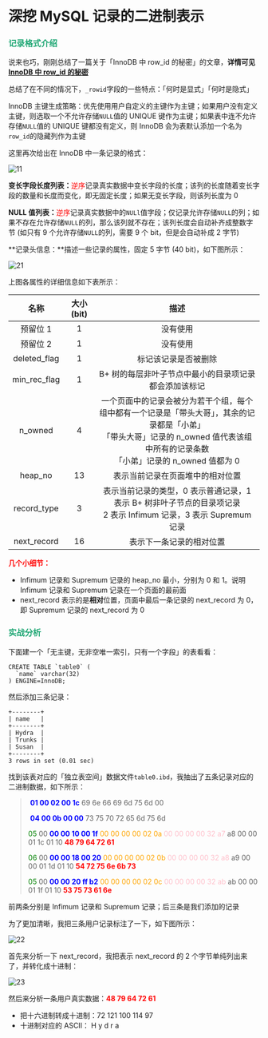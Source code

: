 # 深挖 MySQL 记录的二进制表示

### <font color=#1FA774>记录格式介绍</font>

说来也巧，刚刚总结了一篇关于「InnoDB 中 row_id 的秘密」的文章，**详情可见 [InnoDB 中 row_id 的秘密](./InnoDB中row_id的秘密.html)**

总结了在不同的情况下，`_rowid`字段的一些特点：「何时是显式」「何时是隐式」

InnoDB 主键生成策略：优先使用用户自定义的主键作为主键；如果用户没有定义主键，则选取一个不允许存储`NULL`值的 UNIQUE 键作为主键；如果表中连不允许存储`NULL`值的 UNIQUE 键都没有定义，则 InnoDB 会为表默认添加一个名为`row_id`的隐藏列作为主键

这里再次给出在 InnoDB 中一条记录的格式：

![11](https://cdn.jsdelivr.net/gh/LFool/image-hosting@master/20220717/1729521658050192kslQcB11.svg)

**变长字段长度列表：**<font color='red'>逆序</font>记录真实数据中变长字段的长度；该列的长度随着变长字段的数量和长度而变化，即无固定长度；如果无变长字段，则该列长度为 0

**NULL 值列表：**<font color='red'>逆序</font>记录真实数据中的`NULl`值字段；仅记录允许存储`NULL`的列；如果不存在允许存储`NULL`的列，那么该列就不存在；该列长度会自动补齐成整数字节 (如只有 9 个允许存储`NULL`的列，需要 9 个 bit，但是会自动补成 2 字节)

**记录头信息：**描述一些记录的属性，固定 5 字节 (40 bit)，如下图所示：

![21](https://cdn.jsdelivr.net/gh/LFool/image-hosting@master/20220718/1945171658144717k7gofQ21.svg)

上图各属性的详细信息如下表所示：

|     名称     | 大小 (bit) |                             描述                             |
| :----------: | :--------: | :----------------------------------------------------------: |
|   预留位 1   |     1      |                           没有使用                           |
|   预留位 2   |     1      |                           没有使用                           |
| deleted_flag |     1      |                     标记该记录是否被删除                     |
| min_rec_flag |     1      |    B+ 树的每层非叶子节点中最小的目录项记录都会添加该标记     |
|   n_owned    |     4      | 一个页面中的记录会被分为若干个组，每个组中都有一个记录是「带头大哥」，其余的记录都是「小弟」<br />「带头大哥」记录的 n_owned 值代表该组中所有的记录条数<br />「小弟」记录的 n_owned 值都为 0 |
|   heap_no    |     13     |               表示当前记录在页面堆中的相对位置               |
| record_type  |     3      | 表示当前记录的类型，0 表示普通记录，1 表示 B+ 树非叶子节点的目录项记录<br />2 表示 Infimum 记录，3 表示 Supremum 记录 |
| next_record  |     16     |                   表示下一条记录的相对位置                   |

**<font color='red'>几个小细节：</font>**

- Infimum 记录和 Supremum 记录的 heap_no 最小，分别为 0 和 1。说明 Infimum 记录和 Supremum 记录在一个页面的最前面
- next_record 表示的是**相对**位置，页面中最后一条记录的 next_record 为 0，即 Supremum 记录的 next_record 为 0

### <font color=#1FA774>实战分析</font>

下面建一个「无主键，无非空唯一索引，只有一个字段」的表看看：

```mysql
CREATE TABLE `table0` (
  `name` varchar(32)
) ENGINE=InnoDB;
```

然后添加三条记录：

```mysql
+--------+
| name   |
+--------+
| Hydra  |
| Trunks |
| Susan  |
+--------+
3 rows in set (0.01 sec)
```

找到该表对应的「独立表空间」数据文件`table0.ibd`，我抽出了五条记录对应的二进制数据，如下所示：

> ​      **<font color='blue'>01 00 02 00 1c</font>** 69 6e 66 69 6d 75 6d 00
>
> ​      **<font color='blue'>04 00 0b 00 00</font>** 73 75 70 72 65 6d 75 6d
>
> <font color='green'>05</font> 00 **<font color='blue'>00 00 10 00 1f</font>** <font color='orange'>00 00 00 00 02 0a</font> <font color='pink'>00 00 00 00 32 a7</font> a8 00 00 01 1c 01 10 **<font color='red'>48 79 64 72 61</font>**
>
> <font color='green'>06</font> 00 **<font color='blue'>00 00 18 00 20</font>** <font color='orange'>00 00 00 00 02 0b</font> <font color='pink'>00 00 00 00 32 a8</font> a9 00 00 01 1d 01 10 **<font color='red'>54 72 75 6e 6b 73</font>**
>
> <font color='green'>05</font> 00 **<font color='blue'>00 00 20 ff b2</font>** <font color='orange'>00 00 00 00 02 0c</font> <font color='pink'>00 00 00 00 32 ab</font> ab 00 00 01 1f 01 10 **<font color='red'>53 75 73 61 6e</font>**

前两条分别是 Infimum 记录和 Supremum 记录；后三条是我们添加的记录

为了更加清晰，我把三条用户记录标注了一下，如下图所示：

![22](https://cdn.jsdelivr.net/gh/LFool/image-hosting@master/20220718/2029561658147396gEHTGg22.svg)

首先来分析一下 next_record，我把表示 next_record 的 2 个字节单纯列出来了，并转化成十进制：

![23](https://cdn.jsdelivr.net/gh/LFool/image-hosting@master/20220718/2038291658147909SEeNm523.svg)

然后来分析一条用户真实数据：**<font color='red'>48 79 64 72 61</font>**

- 把十六进制转成十进制：72 121 100 114 97
- 十进制对应的 ASCII： H   y   d   r  a
